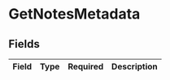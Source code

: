 # GetNotesMetadata


## Fields

| Field       | Type        | Required    | Description |
| ----------- | ----------- | ----------- | ----------- |